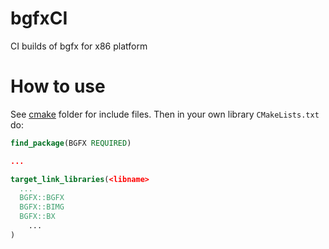 # bgfxCI
CI builds of bgfx for x86 platform

# How to use

See [cmake](cmake) folder for include files. Then in your own library `CMakeLists.txt` do:

```cmake
find_package(BGFX REQUIRED)

...

target_link_libraries(<libname>
  ...
  BGFX::BGFX
  BGFX::BIMG
  BGFX::BX
	...
)
```